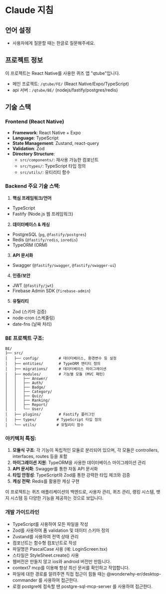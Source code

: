 # Claude 지침

## 언어 설정
- 사용자에게 질문할 때는 한글로 질문해주세요.

## 프로젝트 정보
이 프로젝트는 React Native를 사용한 퀴즈 앱 "qtube"입니다.

- 메인 프로젝트: `/qtube/FE/` (React Native/Expo/TypeScript)
- api 서버 : `/qtube/BE/` (nodejs/fastify/postgres/redis)

## 기술 스택

### Frontend (React Native)
- **Framework**: React Native + Expo
- **Language**: TypeScript
- **State Management**: Zustand, react-query
- **Validation**: Zod
- **Directory Structure**:
  - `src/components/`: 재사용 가능한 컴포넌트
  - `src/types/`: TypeScript 타입 정의
  - `src/utils/`: 유티리티 함수

### Backend 주요 기술 스택:

1. **핵심 프레임워크/언어**
- TypeScript
- Fastify (Node.js 웹 프레임워크)

2. **데이터베이스 & 캐싱**
- PostgreSQL (`pg`, `@fastify/postgres`)
- Redis (`@fastify/redis`, `ioredis`)
- TypeORM (ORM)

3. **API 문서화**
- Swagger (`@fastify/swagger`, `@fastify/swagger-ui`)

4. **인증/보안**
- JWT (`@fastify/jwt`)
- Firebase Admin SDK (`firebase-admin`)

5. **유틸리티**
- Zod (스키마 검증)
- node-cron (스케줄링)
- date-fns (날짜 처리)

### BE 프로젝트 구조:
```
BE/
├── src/
│   ├── config/         # 데이터베이스, 환경변수 등 설정
│   ├── entities/       # TypeORM 엔티티 정의
│   ├── migrations/     # 데이터베이스 마이그레이션
│   ├── modules/        # 기능별 모듈 (MVC 패턴)
│   │   ├── Answer/
│   │   ├── Auth/
│   │   ├── Badge/
│   │   ├── Category/
│   │   ├── Quiz/
│   │   ├── Ranking/
│   │   ├── Report/
│   │   └── User/
│   ├── plugins/        # Fastify 플러그인
│   ├── types/         # TypeScript 타입 정의
│   └── utils/         # 유틸리티 함수
```

### 아키텍처 특징:
1. **모듈식 구조**: 각 기능이 독립적인 모듈로 분리되어 있으며, 각 모듈은 controllers, interfaces, routes 등을 포함
2. **마이그레이션 지원**: TypeORM을 사용한 데이터베이스 마이그레이션 관리
3. **API 문서화**: Swagger를 통한 자동 API 문서화
4. **타입 안정성**: TypeScript와 Zod를 통한 강력한 타입 체크와 검증
5. **캐싱 전략**: Redis를 활용한 캐싱 구현

이 프로젝트는 퀴즈 애플리케이션의 백엔드로, 사용자 관리, 퀴즈 관리, 랭킹 시스템, 뱃지 시스템 등 다양한 기능을 제공하는 것으로 보입니다.

### 개발 가이드라인
- TypeScript를 사용하여 모든 파일을 작성
- Zod를 사용하여 폼 validation 및 데이터 스키마 정의
- Zustand를 사용하여 전역 상태 관리
- 컴포넌트는 함수형 컴포넌트로 작성
- 파일명은 PascalCase 사용 (예: LoginScreen.tsx)
- 스타일은 StyleSheet.create() 사용
- 웹버전은 만들지 않고 ios와 android 버전만 만듭니다.
- context7 mcp를 이용해 항상 최신 문서를 확인하고 작업합니다.
- 파일에 대한 경로를 알려주면 직접 접근이 힘들 때는 @wonderwhy-er/desktop-commander 를 사용하여 접근한다.
- 로컬 postgre에 접속할 땐 postgre-sql-mcp-server 를 사용하여 접근한다.
